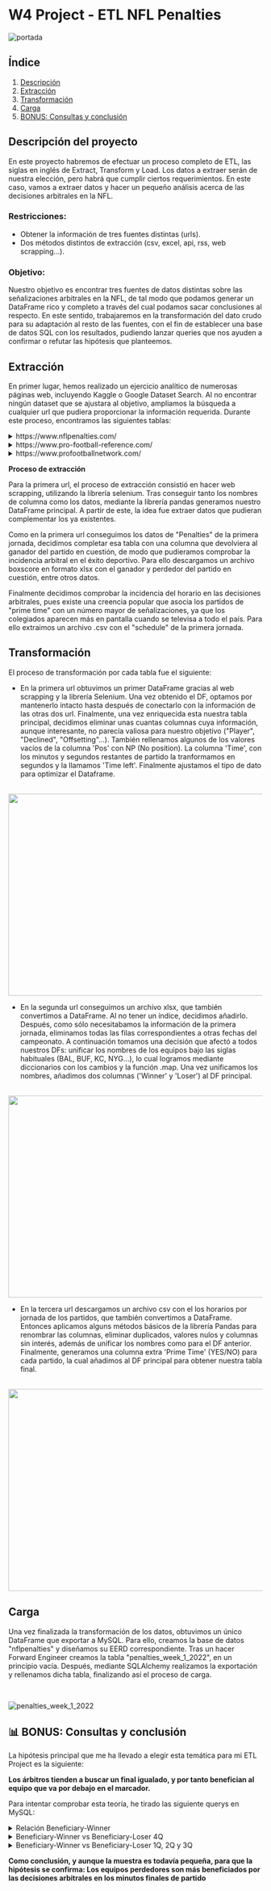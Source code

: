 # W4 Project - ETL NFL Penalties

![portada](https://github.com/CharlyKill7/Database-Project/blob/main/images/videoclub.jpg)

## Índice

1. [Descripción](#descripción)
2. [Extracción](#extracción)
3. [Transformación](#transformación)
4. [Carga](#carga)
5. [BONUS: Consultas y conclusión](#consultas)


<a name="descripción"/>

## Descripción del proyecto

En este proyecto habremos de efectuar un proceso completo de ETL, las siglas en inglés de Extract, Transform y Load. Los datos a extraer serán de nuestra elección, pero habrá que cumplir ciertos requerimientos. En este caso, vamos a extraer datos y hacer un pequeño análisis acerca de las decisiones arbitrales en la NFL.

### Restricciones:
- Obtener la información de tres fuentes distintas (urls).
- Dos métodos distintos de extracción (csv, excel, api, rss, web scrapping...).

### Objetivo:
 
Nuestro objetivo es encontrar tres fuentes de datos distintas sobre las señalizaciones arbitrales en la NFL, de tal modo que podamos generar un DataFrame rico y completo a través del cual podamos sacar conclusiones al respecto. En este sentido, trabajaremos en la transformación del dato crudo para su adaptación al resto de las fuentes, con el fin de establecer una base de datos SQL con los resultados, pudiendo lanzar queries que nos ayuden a confirmar o refutar las hipótesis que planteemos.

 
 <a name="extracción"/>
 
## Extracción

En primer lugar, hemos realizado un ejercicio analítico de numerosas páginas web, incluyendo Kaggle o Google Dataset Search. Al no encontrar ningún dataset que se ajustara al objetivo, ampliamos la búsqueda a cualquier url que pudiera proporcionar la información requerida. Durante este proceso, encontramos las siguientes tablas:

<details>
<summary>https://www.nflpenalties.com/</summary>
<br>

 ![nflpenalties](https://github.com/CharlyKill7/Database-Project/blob/main/images/Susandavis.png)

</details>

<details>
<summary>https://www.pro-football-reference.com/</summary>
<br>

 ![profootballreference](https://github.com/CharlyKill7/Database-Project/blob/main/images/Susandavis.png)

</details>

<details>
<summary>https://www.profootballnetwork.com/</summary>
<br>

 ![profootballnetwork](https://github.com/CharlyKill7/Database-Project/blob/main/images/Susandavis.png)

</details>



**Proceso de extracción**

Para la primera url, el proceso de extracción consistió en hacer web scrapping, utilizando la librería selenium. Tras conseguir tanto los nombres de columna como los datos, mediante la librería pandas generamos nuestro DataFrame principal. A partir de este, la idea fue extraer datos que pudieran complementar los ya existentes.

Como en la primera url conseguimos los datos de "Penalties" de la primera jornada, decidimos completar esa tabla con una columna que devolviera al ganador del partido en cuestión, de modo que pudieramos comprobar la incidencia arbitral en el éxito deportivo. Para ello descargamos un archivo boxscore en formato xlsx con el ganador y perdedor del partido en cuestión, entre otros datos. 

Finalmente decidimos comprobar la incidencia del horario en las decisiones arbitrales, pues existe una creencia popular que asocia los partidos de "prime time" con un número mayor de señalizaciones, ya que los colegiados aparecen más en pantalla cuando se televisa a todo el país. Para ello extraimos un archivo .csv con el "schedule" de la primera jornada.



 <a name="transformación"/>
 
## Transformación

El proceso de transformación por cada tabla fue el siguiente:

- En la primera url obtuvimos un primer DataFrame gracias al web scrapping y la librería Selenium. Una vez obtenido el DF, optamos por mantenerlo intacto hasta después de conectarlo con la información de las otras dos url. Finalmente, una vez enriquecida esta nuestra tabla principal, decidimos eliminar unas cuantas columnas cuya información, aunque interesante, no parecía valiosa para nuestro objetivo ("Player", "Declined", "Offsetting"...). También rellenamos algunos de los valores vacíos de la columna 'Pos' con NP (No position). La columna 'Time', con los minutos y segundos restantes de partido la tranformamos en segundos y la llamamos 'Time left'. Finalmente ajustamos el tipo de dato para optimizar el Dataframe.

<br>
<img src="https://github.com/CharlyKill7/Database-Project/blob/main/images/EERD_inicial.png" width="550" height="400" />
<br>

- En la segunda url conseguimos un archivo xlsx, que también convertimos a DataFrame. Al no tener un índice, decidimos añadirlo. Después, como sólo necesitabamos la información de la primera jornada, eliminamos todas las filas correspondientes a otras fechas del campeonato. A continuación tomamos una decisión que afectó a todos nuestros DFs: unificar los nombres de los equipos bajo las siglas habituales (BAL, BUF, KC, NYG...), lo cual logramos mediante diccionarios con los cambios y la función .map. Una vez unificamos los nombres, añadimos dos columnas ('Winner' y 'Loser') al DF principal. 

<br>
<img src="https://github.com/CharlyKill7/Database-Project/blob/main/images/EERD_inicial.png" width="550" height="400" />
<br>

- En la tercera url descargamos un archivo csv con el los horarios por jornada de los partidos, que también convertimos a DataFrame. Entonces aplicamos alguns métodos básicos de la librería Pandas para renombrar las columnas, eliminar duplicados, valores nulos y columnas sin interés, además de unificar los nombres como para el DF anterior. Finalmente, generamos una columna extra 'Prime Time' (YES/NO) para cada partido, la cual añadimos al DF principal para obtener nuestra tabla final.


<br>
<img src="https://github.com/CharlyKill7/Database-Project/blob/main/images/EERD_inicial.png" width="550" height="400" />

<a name="carga"/>

## Carga

Una vez finalizada la transformación de los datos, obtuvimos un único DataFrame que exportar a MySQL. Para ello, creamos la base de datos "nflpenalties" y diseñamos su EERD correspondiente. Tras un hacer Forward Engineer creamos la tabla "penalties_week_1_2022", en un principio vacía. Después, mediante SQLAlchemy realizamos la exportación y rellenamos dicha tabla, finalizando así el proceso de carga. 

<br>

![penalties_week_1_2022](https://github.com/CharlyKill7/Database-Project/blob/main/images/inventory_master.png)

</details>


<a name="consultas"/>

## 📊 BONUS: Consultas y conclusión

La hipótesis principal que me ha llevado a elegir esta temática para mi ETL Project es la siguiente:

<p><strong> Los árbitros tienden a buscar un final igualado, y por tanto benefician al equipo que va por debajo en el marcador.</strong>

Para intentar comprobar esta teoría, he tirado las siguiente querys en MySQL:

<details>
<summary>Relación Beneficiary-Winner</summary>
<br>

 ```
SELECT Beneficiary, Winner, COUNT(*) as Total
FROM penalties_week_1_2022
	
WHERE `Time left` < 300 AND Quarter = 4
GROUP BY Beneficiary, Winner
ORDER BY Total DESC
;
 ```

![beneficiary_winner](https://github.com/CharlyKill7/Database-Project/blob/main/images/top_clientes_cantidad.PNG)
		       
En esta tabla podemos apreciar que, en la mayoría de casos, el beneficiario de una falta en los últimos cinco minutos de partido NO suele ser el ganador. Vamos un paso más allá en esa dirección.
	
</details>

<details>
<summary>Beneficiary-Winner vs Beneficiary-Loser 4Q</summary>
<br>

```
SELECT
  SUM(CASE WHEN Beneficiary = Winner THEN 1 ELSE 0 END) as Total_Coincidence,
  SUM(CASE WHEN Beneficiary != Winner THEN 1 ELSE 0 END) as Total_No_Coincidence
FROM penalties_week_1_2022

WHERE `Time left` < 300 AND Quarter = 4
;
 ```

![coinci_4](https://github.com/CharlyKill7/Database-Project/blob/main/images/top_clientes_income2.PNG)
		       
En esta segunda tabla podemos comprobar que, aunque la muestra es pequeña, la hipótesis se cumple. En los últimos cinco minutos del último cuarto, las decisiones arbitrales son mayoritariamente favorables al equipo que termina perdiendo.

</details>

<details>
<summary>Beneficiary-Winner vs Beneficiary-Loser 1Q, 2Q y 3Q</summary>
<br>

```
SELECT
  SUM(CASE WHEN Beneficiary = Winner THEN 1 ELSE 0 END) as Total_Coincidence,
  SUM(CASE WHEN Beneficiary != Winner THEN 1 ELSE 0 END) as Total_No_Coincidence
FROM penalties_week_1_2022

WHERE Quarter != 4
;
 ```

![top_pelis](https://github.com/CharlyKill7/Database-Project/blob/main/images/top_pelis.png)
	
En esta tabla final usamos la misma query que en la anterior, con la salvedad de hacerlo para los cuartos 1, 2 y 3. Como podemos ver, durante los primeros tres cuartos la mayoría de las decisiones arbitrales benefician al a la postre ganador del encuentro. Esto no se cumple en el cuarto cuarto, como vimos en la query anterior.
	

</details>
	
<p><strong> Como conclusión, y aunque la muestra es todavía pequeña, para que la hipótesis se confirma: Los equipos perdedores son más beneficiados por las decisiones arbitrales en los minutos finales de partido</strong>
	

<br>
